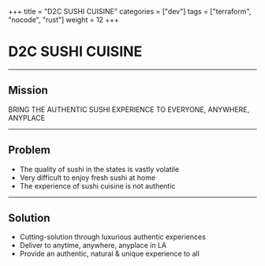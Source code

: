 +++
title = "D2C SUSHI CUISINE"
categories = ["dev"]
tags = ["terraform", "nocode", "rust"]
weight = 12
+++

# D2C SUSHI CUISINE

---

## Mission

BRING THE AUTHENTIC SUSHI EXPERIENCE TO EVERYONE, ANYWHERE, ANYPLACE

---

## Problem

- The quality of sushi in the states is vastly volatile
- Very difficult to enjoy fresh sushi at home
- The experience of sushi cuisine is not authentic

---

## Solution

- Cutting-solution through luxurious authentic experiences
- Deliver to anytime, anywhere, anyplace in LA
- Provide an authentic, natural & unique experience to all
